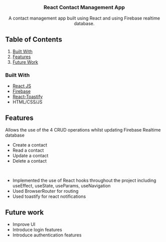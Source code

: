 
<br />
<p align="center">

  <h3 align="center">React Contact Management App</h3>

  <p align="center">
A contact management app built using React and using Firebase realtime database.
    <br />
<!--     <br />
    <a href="https://top100cryptocurrencies.netlify.app/" target='#'>View Demo</a>
    ·
    <a href="https://github.com/samatarx/Crypto-Dashboard/issues">Report Bug</a>
    ·
    <a href="https://github.com/samatarx/Crypto-Dashboard/issues">Request Feature</a>
  </p> -->
</p>

<!-- TABLE OF CONTENTS -->

## Table of Contents

1. [Built With](#built-with)
2. [Features](#features)
3. [Future Work](#future-work)


### Built With

- [React JS](https://reactjs.org/)
- [Firebase](https://firebase.google.com/)
- [React-Toastify](https://www.npmjs.com/package/react-toastify)
- HTML/CSS/JS


## Features

Allows the use of the 4 CRUD operations whilst updating Firebase Realtime database
- Create a contact
- Read a contact
- Update a contact
- Delete a contact
<br>

- Implemented the use of React hooks throughout the project including useEffect, useState, useParams, useNavigation
- Used BrowserRouter for routing
- Used toastify for react notifications

<!-- Future Improvements -->

## Future work

- Improve UI
- Introduce login features
- Introduce authentication features

